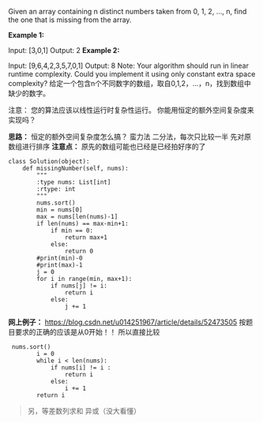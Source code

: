 Given an array containing n distinct numbers taken from 0, 1, 2, ..., n, find the one that is missing from the array.

**Example 1:**

Input: [3,0,1]
Output: 2
**Example 2:**

Input: [9,6,4,2,3,5,7,0,1]
Output: 8
Note:
Your algorithm should run in linear runtime complexity. Could you implement it using only constant extra space complexity?
给定一个包含n个不同数字的数组，取自0,1,2，...，n，找到数组中缺少的数字。

注意：
您的算法应该以线性运行时复杂性运行。 你能用恒定的额外空间复杂度来实现吗？

**思路：**
恒定的额外空间复杂度怎么搞？
蛮力法
二分法，每次只比较一半
先对原数组进行排序
**注意点：**
原先的数组可能也已经是已经拍好序的了
~~~
class Solution(object):
    def missingNumber(self, nums):
        """
        :type nums: List[int]
        :rtype: int
        """
        nums.sort()
        min = nums[0]
        max = nums[len(nums)-1]
        if len(nums) == max-min+1:
            if min == 0:
                return max+1
            else:
                return 0
        #print(min)-0
        #print(max)-1
        j = 0
        for i in range(min, max+1):
            if nums[j] != i:
                return i
            else:
                j += 1
~~~
**网上例子：**
<https://blog.csdn.net/u014251967/article/details/52473505>
按题目要求的正确的应该是从0开始！！
所以直接比较
~~~
 nums.sort()
        i = 0
        while i < len(nums):
            if nums[i] != i :
                return i
            else:
                i += 1
        return i
~~~
>另，等差数列求和
>异或（没大看懂）


